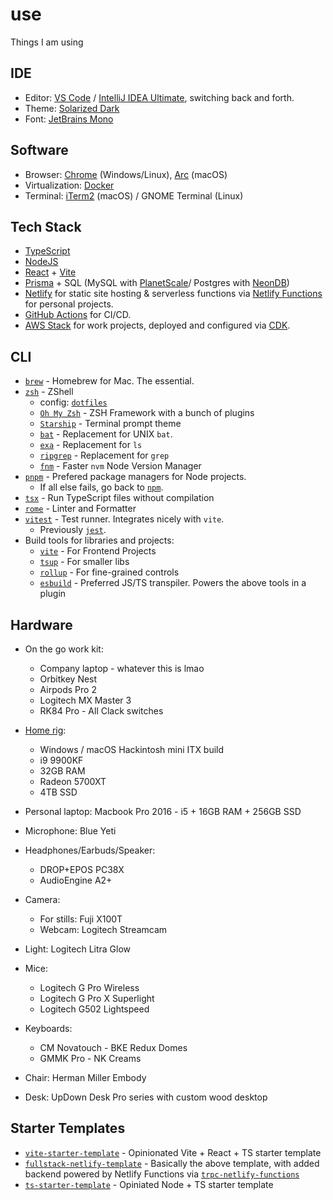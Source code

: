 # use

Things I am using

## IDE

- Editor: [VS Code](https://code.visualstudio.com) / [IntelliJ IDEA Ultimate](https://www.jetbrains.com/idea), switching back and forth.
- Theme: [Solarized Dark](https://ethanschoonover.com/solarized/)
- Font: [JetBrains Mono](https://www.jetbrains.com/lp/mono/)

## Software

- Browser: [Chrome](https://www.google.com/intl/en_au/chrome/) (Windows/Linux), [Arc](https://arc.net/) (macOS)
- Virtualization: [Docker](https://www.docker.com/)
- Terminal: [iTerm2](https://iterm2.com/) (macOS) / GNOME Terminal (Linux)

## Tech Stack

- [TypeScript](https://www.typescriptlang.org/)
- [NodeJS](https://nodejs.org)
- [React](https://react.dev) + [Vite](https://vitejs.dev)
- [Prisma](https://prisma.io) + SQL (MySQL with [PlanetScale](https://planetscale.com)/ Postgres with [NeonDB](https://neon.tech))
- [Netlify](https://netlify.com) for static site hosting & serverless functions via [Netlify Functions](https://www.netlify.com/products/functions) for personal projects.
- [GitHub Actions](https://github.com/features/actions) for CI/CD.
- [AWS Stack](https://aws.amazon.com/) for work projects, deployed and configured via [CDK](https://aws.amazon.com/cdk/).

## CLI

- [`brew`](https://brew.sh) - Homebrew for Mac. The essential.
- [`zsh`](https://zsh.org) - ZShell
  - config: [`dotfiles`](https://github.com/samhwang/dotfiles)
  - [`Oh My Zsh`](https://ohmyz.sh/) - ZSH Framework with a bunch of plugins
  - [`Starship`](https://starship.rs/) - Terminal prompt theme
  - [`bat`](https://github.com/sharkdp/bat) - Replacement for UNIX `bat`.
  - [`exa`](https://github.com/ogham/exa) - Replacement for `ls`
  - [`ripgrep`](https://github.com/BurntSushi/ripgrep) - Replacement for `grep`
  - [`fnm`](https://github.com/Schniz/fnm) - Faster `nvm` Node Version Manager
- [`pnpm`](https://pnpm.io) - Prefered package managers for Node projects.
  - If all else fails, go back to [`npm`](https://www.npmjs.com/).
- [`tsx`](https://github.com/esbuild-kit/tsx) - Run TypeScript files without compilation
- [`rome`](https://rome.tools) - Linter and Formatter
- [`vitest`](https://vitest.dev) - Test runner. Integrates nicely with `vite`.
  - Previously [`jest`](https://jestjs.io/).
- Build tools for libraries and projects:
  - [`vite`](https://vitejs.dev) - For Frontend Projects
  - [`tsup`](https://github.com/egoist/tsup) - For smaller libs
  - [`rollup`](https://rollupjs.org/) - For fine-grained controls
  - [`esbuild`](https://esbuild.github.io/) - Preferred JS/TS transpiler. Powers the above tools in a plugin

## Hardware

- On the go work kit:
  - Company laptop - whatever this is lmao
  - Orbitkey Nest
  - Airpods Pro 2
  - Logitech MX Master 3
  - RK84 Pro - All Clack switches

- [Home rig](https://pcpartpicker.com/user/samhwang/saved/#view=FpJcTW):
  - Windows / macOS Hackintosh mini ITX build
  - i9 9900KF
  - 32GB RAM
  - Radeon 5700XT
  - 4TB SSD
- Personal laptop: Macbook Pro 2016 - i5 + 16GB RAM + 256GB SSD
- Microphone: Blue Yeti
- Headphones/Earbuds/Speaker:
  - DROP+EPOS PC38X
  - AudioEngine A2+
- Camera:
  - For stills: Fuji X100T
  - Webcam: Logitech Streamcam
- Light: Logitech Litra Glow
- Mice:
  - Logitech G Pro Wireless
  - Logitech G Pro X Superlight
  - Logitech G502 Lightspeed
- Keyboards:
  - CM Novatouch - BKE Redux Domes
  - GMMK Pro - NK Creams
- Chair: Herman Miller Embody
- Desk: UpDown Desk Pro series with custom wood desktop

## Starter Templates

- [`vite-starter-template`](https://github.com/samhwang/vite-starter-template) - Opinionated Vite + React + TS starter template
- [`fullstack-netlify-template`](https://github.com/samhwang/fullstack-netlify-template) - Basically the above template, with added backend powered by Netlify Functions via [`trpc-netlify-functions`](https://github.com/samhwang/trpc-netlify-functions)
- [`ts-starter-template`](https://github.com/samhwang/ts-starter-template) - Opiniated Node + TS starter template
